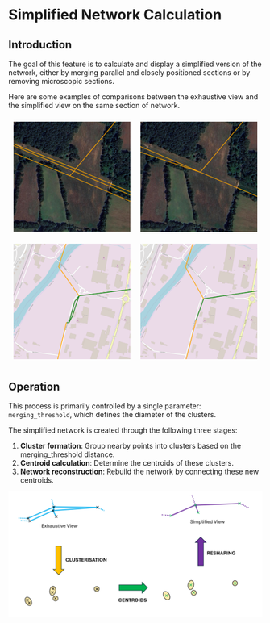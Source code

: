 # Simplified Network Calculation

## Introduction

The goal of this feature is to calculate and display a simplified version of the network, either by merging parallel and closely positioned sections or by removing microscopic sections.

Here are some examples of comparisons between the exhaustive view and the simplified view on the same section of network.

<div style="display: flex; justify-content: center;">
  <div style="margin: 10px;">
    <img src="images/exhaustive_view_sample_2.png" alt="exhaustive_view_sample_2" />
  </div>
  <div style="margin: 10px;">
    <img src="images/simplified_view_sample_2.png" alt="simplified_view_sample_2" />
  </div>
</div>

<div style="display: flex; justify-content: center;">
  <div style="margin: 10px;">
    <img src="images/exhaustive_view_sample_1.png" alt="exhaustive_view_sample_1" />
  </div>
  <div style="margin: 10px;">
    <img src="images/simplified_view_sample_1.png" alt="simplified_view_sample_1" />
  </div>
</div>

## Operation

This process is primarily controlled by a single parameter: `merging_threshold`, which defines the diameter of the clusters.

The simplified network is created through the following three stages:
1. **Cluster formation**: Group nearby points into clusters based on the merging_threshold distance.
2. **Centroid calculation**: Determine the centroids of these clusters.
3. **Network reconstruction**: Rebuild the network by connecting these new centroids.


<div align="center">
  <img src="images/network_simplification_schema.png" alt="cluster"/>
</div>
